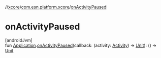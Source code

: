//[xcore](../../index.md)/[com.esn.platform.xcore](index.md)/[onActivityPaused](on-activity-paused.md)

# onActivityPaused

[androidJvm]\
fun [Application](https://developer.android.com/reference/kotlin/android/app/Application.html).[onActivityPaused](on-activity-paused.md)(callback: (activity: [Activity](https://developer.android.com/reference/kotlin/android/app/Activity.html)) -&gt; [Unit](https://kotlinlang.org/api/latest/jvm/stdlib/kotlin/-unit/index.html)): () -&gt; [Unit](https://kotlinlang.org/api/latest/jvm/stdlib/kotlin/-unit/index.html)
